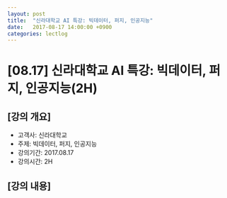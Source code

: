 ```yaml
---
layout: post
title:  "신라대학교 AI 특강: 빅데이터, 퍼지, 인공지능"
date:   2017-08-17 14:00:00 +0900
categories: lectlog
---
```


# [08.17] 신라대학교 AI 특강: 빅데이터, 퍼지, 인공지능(2H)

## [강의 개요]

* 고객사: 신라대학교
* 주제: 빅데이터, 퍼지, 인공지능
* 강의기간: 2017.08.17
* 강의시간: 2H

## [강의 내용]

